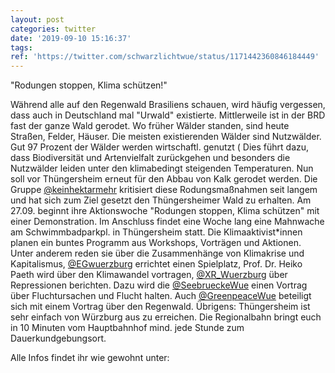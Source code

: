 ```yaml
---
layout: post
categories: twitter
date: '2019-09-10 15:16:37'
tags: 
ref: 'https://twitter.com/schwarzlichtwue/status/1171442360846184449'
---
```

"Rodungen stoppen, Klima schützen!"



Während alle auf den Regenwald Brasiliens schauen, wird häufig vergessen, dass auch in Deutschland mal "Urwald" existierte. Mittlerweile ist in der BRD fast der ganze Wald gerodet. Wo früher Wälder standen, sind heute Straßen, Felder, Häuser.
Die meisten existierenden Wälder sind Nutzwälder. Gut 97 Prozent der Wälder werden wirtschaftl. genutzt ( Dies führt dazu, dass Biodiversität und Artenvielfalt zurückgehen und besonders die Nutzwälder leiden unter den klimabedingt steigenden Temperaturen.
Nun soll vor Thüngersheim erneut für den Abbau von Kalk gerodet werden. Die Gruppe [@keinhektarmehr](https://twitter.com/keinhektarmehr) kritisiert diese Rodungsmaßnahmen seit langem und hat sich zum Ziel gesetzt den Thüngersheimer Wald zu erhalten.
Am 27.09. beginnt ihre Aktionswoche "Rodungen stoppen, Klima schützen" mit einer Demonstration. Im Anschluss findet eine Woche lang eine Mahnwache am Schwimmbadparkpl. in Thüngersheim statt. Die Klimaaktivist\*innen planen ein buntes Programm aus Workshops, Vorträgen und Aktionen.
Unter anderem reden sie über die Zusammenhänge von Klimakrise und Kapitalismus, [@EGwuerzburg](https://twitter.com/EGwuerzburg) errichtet einen Spielplatz, Prof. Dr. Heiko Paeth wird über den Klimawandel vortragen, [@XR_Wuerzburg](https://twitter.com/XR_Wuerzburg) über Repressionen berichten.
Dazu wird die [@SeebrueckeWue](https://twitter.com/SeebrueckeWue) einen Vortrag über Fluchtursachen und Flucht halten. Auch [@GreenpeaceWue](https://twitter.com/GreenpeaceWue) beteiligt sich mit einem Vortrag über den Regenwald.
Übrigens: Thüngersheim ist sehr einfach von Würzburg aus zu erreichen. Die Regionalbahn bringt euch in 10 Minuten vom Hauptbahnhof mind. jede Stunde zum Dauerkundgebungsort.



Alle Infos findet ihr wie gewohnt unter: 